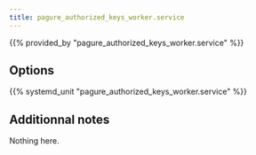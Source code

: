 ```yaml
---
title: pagure_authorized_keys_worker.service
---
```


{{% provided_by "pagure_authorized_keys_worker.service" %}}

## Options

{{% systemd_unit "pagure_authorized_keys_worker.service" %}}

## Additionnal notes

Nothing here.